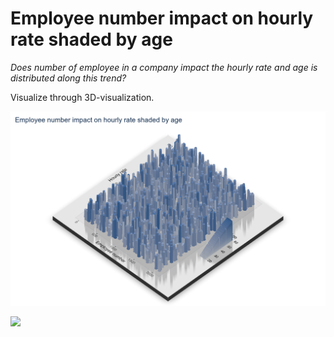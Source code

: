 # Employee number impact on hourly rate shaded by age
*Does number of employee in a company impact the hourly rate and age is distributed along this trend?*

Visualize through 3D-visualization.

![assets/hr_employee_hourly_rate_3d.png](../assets/hr_employee_hourly_rate_3d.png)

![](../assets/hr_employee_3d.gif)